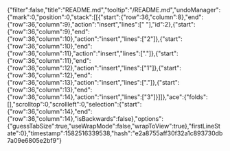 {"filter":false,"title":"README.md","tooltip":"/README.md","undoManager":{"mark":0,"position":0,"stack":[[{"start":{"row":36,"column":8},"end":{"row":36,"column":9},"action":"insert","lines":[" "],"id":2},{"start":{"row":36,"column":9},"end":{"row":36,"column":10},"action":"insert","lines":["2"]},{"start":{"row":36,"column":10},"end":{"row":36,"column":11},"action":"insert","lines":["."]},{"start":{"row":36,"column":11},"end":{"row":36,"column":12},"action":"insert","lines":["1"]},{"start":{"row":36,"column":12},"end":{"row":36,"column":13},"action":"insert","lines":["."]},{"start":{"row":36,"column":13},"end":{"row":36,"column":14},"action":"insert","lines":["3"]}]]},"ace":{"folds":[],"scrolltop":0,"scrollleft":0,"selection":{"start":{"row":36,"column":14},"end":{"row":36,"column":14},"isBackwards":false},"options":{"guessTabSize":true,"useWrapMode":false,"wrapToView":true},"firstLineState":0},"timestamp":1582516339538,"hash":"e2a8755aff30f32a1c893730db7a09e6805e2bf9"}